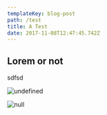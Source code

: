 ```yaml
---
templateKey: blog-post
path: /test
title: A Test
date: 2017-11-08T12:47:45.742Z
---
```

## Lorem or not

sdfsd

![undefined](/img/d413290a5fe1385efcf5a344d4a0b588.png)

![null](https://s.gravatar.com/avatar/d413290a5fe1385efcf5a344d4a0b588?size=496&default=retro)
